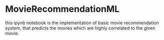 # MovieRecommendationML
this ipynb notebook is the implementation of basic movie recommendation system, that predicts the movies which are highly correlated to the given movie.
